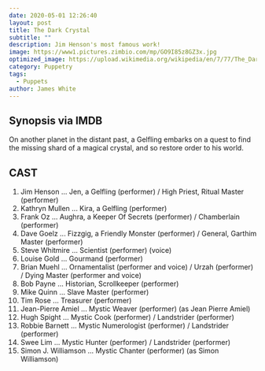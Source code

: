 ```yaml
---
date: 2020-05-01 12:26:40
layout: post
title: The Dark Crystal
subtitle: ""
description: Jim Henson's most famous work!
image: https://www1.pictures.zimbio.com/mp/GO9I85z8GZ3x.jpg
optimized_image: https://upload.wikimedia.org/wikipedia/en/7/77/The_Dark_Crystal_Film_Poster.jpg
category: Puppetry
tags:
  - Puppets
author: James White
---
```


## Synopsis via IMDB
On another planet in the distant past, a Gelfling embarks on a quest to find the missing shard of a magical crystal, and so restore order to his world.

## CAST

1. Jim Henson 	... 	Jen, a Gelfling (performer) / High Priest, Ritual Master (performer)
2. Kathryn Mullen 	... 	Kira, a Gelfling (performer)
3. Frank Oz 	... 	Aughra, a Keeper Of Secrets (performer) / Chamberlain (performer)
4. Dave Goelz 	... 	Fizzgig, a Friendly Monster (performer) / General, Garthim Master (performer)
5. Steve Whitmire 	... 	Scientist (performer) (voice)
6. Louise Gold 	... 	Gourmand (performer)
7. Brian Muehl 	... 	Ornamentalist (performer and voice) / Urzah (performer) / Dying Master (performer and voice)
8. Bob Payne 	... 	Historian, Scrollkeeper (performer)
9. Mike Quinn 	... 	Slave Master (performer)
10. Tim Rose 	... 	Treasurer (performer)
11. Jean-Pierre Amiel 	... 	Mystic Weaver (performer) (as Jean Pierre Amiel)
12. Hugh Spight 	... 	Mystic Cook (performer) / Landstrider (performer)
13. Robbie Barnett 	... 	Mystic Numerologist (performer) / Landstrider (performer)
14. Swee Lim 	... 	Mystic Hunter (performer) / Landstrider (performer)
15. Simon J. Williamson 	... 	Mystic Chanter (performer) (as Simon Williamson) 